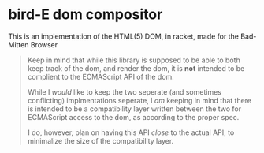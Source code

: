# bird-E dom compositor

This is an implementation of the HTML(5) DOM, in racket, made for the
Bad-Mitten Browser

> Keep in mind that while this library is supposed to be able to both keep track
> of the dom, and render the dom, it is __not__ intended to be complient to the
> ECMAScript API of the dom.
> 
> While I _would_ like to keep the two seperate (and sometimes conflicting)
> implmentations seperate, I _am_ keeping in mind that there is intended to be a
> compatibility layer written between the two for ECMAScript access to the dom,
> as according to the proper spec.
> 
> I do, however, plan on having this API _close_ to the actual API, to
> minimalize the size of the compatibility layer.

